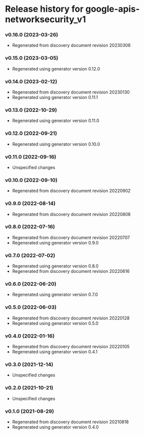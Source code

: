 # Release history for google-apis-networksecurity_v1

### v0.16.0 (2023-03-26)

* Regenerated from discovery document revision 20230306

### v0.15.0 (2023-03-05)

* Regenerated using generator version 0.12.0

### v0.14.0 (2023-02-12)

* Regenerated from discovery document revision 20230130
* Regenerated using generator version 0.11.1

### v0.13.0 (2022-10-29)

* Regenerated using generator version 0.11.0

### v0.12.0 (2022-09-21)

* Regenerated using generator version 0.10.0

### v0.11.0 (2022-09-16)

* Unspecified changes

### v0.10.0 (2022-09-10)

* Regenerated from discovery document revision 20220902

### v0.9.0 (2022-08-14)

* Regenerated from discovery document revision 20220808

### v0.8.0 (2022-07-16)

* Regenerated from discovery document revision 20220707
* Regenerated using generator version 0.9.0

### v0.7.0 (2022-07-02)

* Regenerated using generator version 0.8.0
* Regenerated from discovery document revision 20220616

### v0.6.0 (2022-06-20)

* Regenerated using generator version 0.7.0

### v0.5.0 (2022-06-03)

* Regenerated from discovery document revision 20220128
* Regenerated using generator version 0.5.0

### v0.4.0 (2022-01-16)

* Regenerated from discovery document revision 20220105
* Regenerated using generator version 0.4.1

### v0.3.0 (2021-12-14)

* Unspecified changes

### v0.2.0 (2021-10-21)

* Unspecified changes

### v0.1.0 (2021-08-29)

* Regenerated from discovery document revision 20210818
* Regenerated using generator version 0.4.0

